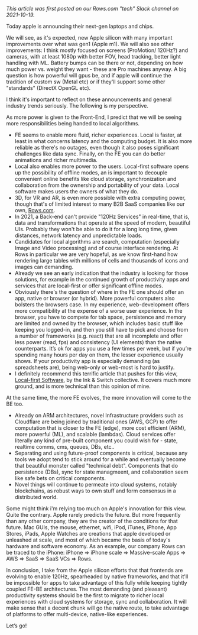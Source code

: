 _This article was first posted on our Rows.com "tech" Slack channel on 2021-10-19._

Today apple is announcing their next-gen laptops and chips. 

We will see, as it's expected, new Apple silicon with many important improvements over what was gen1 (Apple m1). We will also see other improvements: I think mostly focused on screens (ProMotion/ 120Hz?) and cameras, with at least 1080p with better FOV, head tracking, better light handling with ML. Battery bumps can be there or not, depending on how much power vs. weight they want - these are Pro machines anyway. A big question is how powerful will gpus be, and if apple will continue the tradition of custom sw (Metal etc) or if they'll support some other "standards" (DirectX OpenGL etc).

I think it's important to reflect on these announcements and general industry trends seriously. The following is my perspective.

As more power is given to the Front-End, I predict that we will be seeing more responsibilities being handed to local algorithms. 

- FE seems to enable more fluid, richer experiences. Local is faster, at least in what concerns latency and the computing budget. It is also more reliable as there's no outages, even though it also poses significant challenges like data sync. Finally, on the FE you can do better animations and richer multimedia.
- Local also enables more power to the users. Local-first software opens up the possibility of offline modes, an is important to decouple convenient online benefits like cloud storage, synchronization and collaboration from the ownership and portability of your data. Local software makes users the owners of what they do.
- 3D, for VR and AR, is even more possible with extra computing power, though that's of limited interest to many B2B SaaS companies like our own, [Rows.com](rows.com). 
- In 2021, a Back-end can't provide "120Hz Services" in real-time, that is, data and transformations that operate at the speed of modern, beautiful UIs. Probably they won't be able to do it for a long long time, given distances, network latency and unpredictable loads. 
- Candidates for local algorithms are search, computation (especially Image and Video processing) and of course interface rendering. At Rows in particular we are very hopeful, as we know first-hand how rendering large tables with millions of cells and thousands of icons and images can demanding. 
- Already we see an early indication that the industry is looking for those solutions, for example in the continued growth of productivity apps and services that are local-first or offer significant offline modes.
- Obviously there's the question of where in the FE one should offer an app, native or browser (or hybrid). More powerful computers also bolsters the browsers case. In my experience, web-development offers more compatibility at the expense of a worse user experience. In the browser, you have to compete for tab space, persistence and memory are limited and owned by the browser, which includes basic stuff like keeping you logged-in, and then you still have to pick and choose from a number of frameworks (e.g. react) that are all incomplete and offer less power (read, fps) and consistency (UI elements) than the native counterparts. It’s ok for apps you use a few times per week, but if you’re spending many hours per day on them, the lesser experience usually shows. If your productivity app is especially demanding (as spreadsheets are), being web-only or web-most is hard to justify.
- I definitely recommend this terrific article that pushes for this view, [Local-first Software](https://www.inkandswitch.com/local-first.html), by the Ink & Switch collective. It covers much more ground, and is more technical than this opinion of mine. 


At the same time, the more FE evolves, the more innovation will come to the BE too. 

- Already on ARM architectures, novel Infrastructure providers such as Cloudflare are being joined by traditional ones (AWS, GCP) to offer computation that is closer to the FE (edge), more cost efficient (ARM), more powerful (ML), and scalable (lambdas). Cloud services offer literally any kind of pre-built component you could wish for - state, realtime comms, cms, queues, DBs, etc.. 
- Separating and using future-proof components is critical, because any tools we adopt tend to stick around for a while and eventually become that beautiful monster called "technical debt". Components that do persistence (DBs), sync for state managmeent, and collaboration seem like safe bets on critical components.
- Novel things will continue to permeate into cloud systems, notably blockchains, as robust ways to own stuff and form consensus in a distributed world.

Some might think i'm relying too much on Apple's innovation for this view. Quite the contrary. Apple rarely predicts the future. But more frequently than any other company, they are the creator of the conditions for that future. Mac GUIs, the mouse, ethernet, wifi, iPod, iTunes, iPhone, App Stores, iPads, Apple Watches are creations that apple developed or unleashed at scale, and most of which became the basis of today's hardware and software economy. As an example, our company Rows can be traced to the iPhone: iPhone => iPhone scale => Massive-scale Apps => AWS => SaaS => SaaS VCs => Rows. 

In conclusion, I take from the Apple silicon efforts that that frontends are evolving to enable 120Hz, spearheaded by native frameworks, and that it'll be impossible for apps to take advantage of this fully while keeping tightly coupled FE-BE architectures. The most demanding (and pleasant) productivity systems should be the first to migrate to richer local experiences with cloud systems for storage, sync and collaboration. It will make sense that a decent chunk will go the native route, to take advantage of platforms to offer multi-device, native-like experiences. 

Let’s go!
